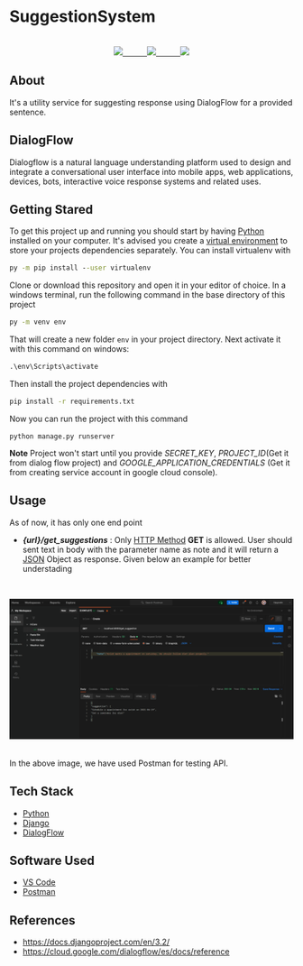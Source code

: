 # SuggestionSystem
<p align="center">
  <p align="center">
    </br>
    <a href="https://dialogflow.cloud.google.com/#/" target="_blank">
     <img src="https://upload.wikimedia.org/wikipedia/en/c/c7/Dialogflow_logo.svg"  height="64">
      &nbsp; &nbsp; &nbsp; &nbsp; &nbsp;
      <a href="https://www.python.org/" target="_blank">
      <img src="https://upload.wikimedia.org/wikipedia/commons/c/c3/Python-logo-notext.svg"  height="64">
        &nbsp; &nbsp; &nbsp; &nbsp; &nbsp;
      <a href="https://www.djangoproject.com/" target="_blank">
      <img src="https://static.djangoproject.com/img/logos/django-logo-negative.svg"  height="64">
    </a>
  </p>
</p>

## About
It's a utility service for suggesting response using DialogFlow for a provided sentence.

## DialogFlow
Dialogflow is a natural language understanding platform used to design and integrate a conversational user interface into mobile apps, web applications, devices, bots, interactive voice response systems and related uses.

## Getting Stared
To get this project up and running you should start by having [Python](https://www.python.org/) installed on your computer. It's advised you create a [virtual environment](https://docs.python.org/3/tutorial/venv.html) to store your projects dependencies separately. You can install virtualenv with

```cmd
py -m pip install --user virtualenv
```

Clone or download this repository and open it in your editor of choice. In a windows terminal, run the following command in the base directory of this project

```cmd
py -m venv env
```

That will create a new folder `env` in your project directory. Next activate it with this command on windows:

```cmd
.\env\Scripts\activate
```

Then install the project dependencies with

``` cmd
pip install -r requirements.txt
```

Now you can run the project with this command

```
python manage.py runserver
```
**Note** Project won't start until you provide *SECRET_KEY*, *PROJECT_ID*(Get it from dialog flow project) and *GOOGLE_APPLICATION_CREDENTIALS* (Get it from creating service account in google cloud console).

## Usage
As of now, it has only one end point
- ***{url}/get_suggestions*** : Only [HTTP Method](https://developer.mozilla.org/en-US/docs/Web/HTTP/Methods) **GET** is allowed. User should sent text in body with the parameter name as note and it will return a [JSON](https://www.json.org/json-en.html) Object as response. Given below an example for better understading
</br>

![Image](https://github.com/Avish34/Playgroung/blob/master/Screenshot%20(377).png)

</br> In the above image, we have used Postman for testing API.

## Tech Stack
- [Python](https://www.python.org/)
- [Django](https://www.djangoproject.com/)
- [DialogFlow](https://dialogflow.cloud.google.com/#)

## Software Used
- [VS Code](https://code.visualstudio.com/)
- [Postman](https://www.postman.com/)

## References
- https://docs.djangoproject.com/en/3.2/
- https://cloud.google.com/dialogflow/es/docs/reference
